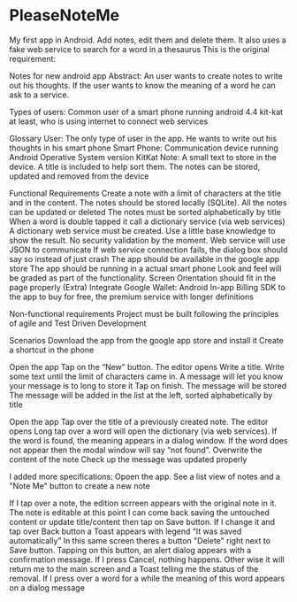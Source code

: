 # PleaseNoteMe

My first app in Android. Add notes, edit them and delete them. It also uses a fake web service to search for a word in a thesaurus
This is the original requirement:

Notes for new android app
Abstract: An user wants to create notes to write out his thoughts. If the user wants to know the meaning of a word he can ask to a service.

Types of users:
Common user of a smart phone running android 4.4 kit-kat at least, who is using internet to connect web services

Glossary
User: The only type of user in the app. He wants to write out his thoughts in his smart phone
Smart Phone: Communication device running Android Operative System version KitKat
Note: A small text to store in the device. A title is included to help sort them. The notes can be stored, updated and removed from the device


Functional Requirements
Create a note with a limit of characters at the title and in the content. The notes should be stored locally (SQLite). All the notes can be updated or deleted
The notes must be sorted alphabetically by title
When a word is double tapped it call a dictionary service (via web services)
A dictionary web service must be created. Use a little base knowledge to show the result. No security validation by the moment. Web service will use JSON to communicate
If web service connection fails, the dialog box should say so instead of just crash
The app should be available in the google app store
The app should be running in a actual  smart phone
Look and feel will be graded as part of the functionality. Screen Orientation should fit in the page properly
(Extra) Integrate Google Wallet: Android In-app Billing SDK to the app to buy for free, the premium service with longer definitions

Non-functional requirements
Project must be built following the principles of agile and Test Driven Development


Scenarios 
Download the app from the google app store and install it
Create a shortcut in the phone

Open the app
Tap on the “New” button. The editor opens
Write a title. Write some text until the limit of characters came in. A message will let you know your message is to long to store it
Tap on finish. The message will be stored
The message will be added in the list at the left, sorted alphabetically by title

Open the app
Tap over the title of a previously created note. The editor opens
Long tap over a word will open the dictionary (via web services). If the word is found, the meaning appears in a dialog window. If the word does not appear then the modal window will say “not found”.
Overwrite the content of the note
Check up the message was updated properly


I added more specifications:
Opoen the app. See a list view of notes and a "Note Me" button to create a new note

If I tap over a note, the edition scrreen appears with the original note in it. The note is editable at this point
    I can come back saving the untouched content or update title/content then tap on Save button. 
    If I change it and tap over Back button a Toast appears with legend “It was saved automatically”
    In this same screen theres a button "Delete" right next to Save button. Tapping on this button, an alert dialog appears with 
    a confirmation message. If  I press Cancel, nothing happens. Other wise it will return me to the main screen and a Toast telling me 
    the status of the removal.
    If I press over a word for a while the meaning of this word appears on a dialog message

